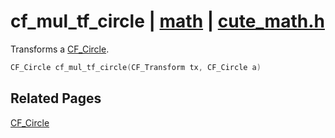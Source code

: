 # cf_mul_tf_circle | [math](https://github.com/RandyGaul/cute_framework/blob/master/docs/math/README.md) | [cute_math.h](https://github.com/RandyGaul/cute_framework/blob/master/include/cute_math.h)

Transforms a [CF_Circle](https://github.com/RandyGaul/cute_framework/blob/master/docs/math/cf_circle.md).

```cpp
CF_Circle cf_mul_tf_circle(CF_Transform tx, CF_Circle a)
```

## Related Pages

[CF_Circle](https://github.com/RandyGaul/cute_framework/blob/master/docs/math/cf_circle.md)  

